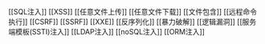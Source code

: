 [[SQL注入]]
[[XSS]]
[[任意文件上传]]
[[任意文件下载]]
[[文件包含]]
[[远程命令执行]]
[[CSRF]]
[[SSRF]]
[[XXE]]
[[反序列化]]
[[暴力破解]]
[[逻辑漏洞]]
[[服务端模板(SSTI)注入]]
[[LDAP注入]]
[[noSQL注入]]
[[ORM注入]]